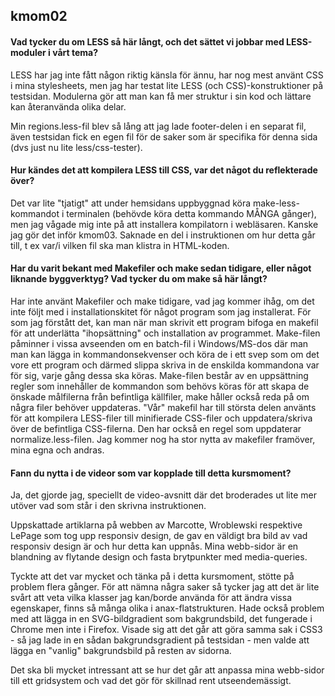 kmom02
-------

#### Vad tycker du om LESS så här långt, och det sättet vi jobbar med LESS-moduler i vårt tema?
LESS har jag inte fått någon riktig känsla för ännu, har nog mest använt CSS i mina stylesheets, men jag har testat lite LESS (och CSS)-konstruktioner på testsidan. Modulerna gör att man kan få mer struktur i sin kod och lättare kan återanvända olika delar.

Min regions.less-fil blev så lång att jag lade footer-delen i en separat fil, även testsidan fick en egen fil för de saker som är specifika för denna sida (dvs just nu lite less/css-tester).

#### Hur kändes det att kompilera LESS till CSS, var det något du reflekterade över?
Det var lite "tjatigt" att under hemsidans uppbyggnad köra make-less-kommandot i terminalen (behövde köra detta kommando MÅNGA gånger), men jag vågade mig inte på att installera kompilatorn i webläsaren. Kanske jag gör det inför kmom03. Saknade en del i instruktionen om hur detta går till, t ex  var/i vilken fil ska man klistra in HTML-koden.

#### Har du varit bekant med Makefiler och make sedan tidigare, eller något liknande byggverktyg? Vad tycker du om make så här långt?
Har inte använt Makefiler och make tidigare, vad jag kommer ihåg, om det inte följt med i installationskitet för något program som jag installerat. För som jag förstått det, kan man när man skrivit ett program bifoga en makefil för att underlätta "ihopsättning" och installation av programmet. Make-filen påminner i vissa avseenden om en batch-fil i Windows/MS-dos där man man kan lägga in kommandonsekvenser och köra de i ett svep som om det vore ett program och därmed slippa skriva in de enskilda kommandona var för sig, varje gång dessa ska köras. Make-filen består av en uppsättning regler som innehåller de kommandon som behövs köras för att skapa de önskade målfilerna från befintliga källfiler, make håller också reda på om några filer behöver uppdateras. "Vår" makefil har till största delen använts för att kompilera LESS-filer till minifierade CSS-filer och uppdatera/skriva över de befintliga CSS-filerna. Den har också en regel som uppdaterar normalize.less-filen. Jag kommer nog ha stor nytta av makefiler framöver, mina egna och andras.

#### Fann du nytta i de videor som var kopplade till detta kursmoment?
Ja, det gjorde jag, speciellt de video-avsnitt där det broderades ut lite mer utöver vad som står i den skrivna instruktionen.

Uppskattade artiklarna på webben av Marcotte, Wroblewski respektive LePage som tog upp responsiv design, de gav en väldigt bra bild av vad responsiv design är och hur detta kan uppnås. Mina webb-sidor är en blandning av flytande design och fasta brytpunkter med media-queries.

Tyckte att det var mycket och tänka på i detta kursmoment, stötte på problem flera gånger. För att nämna några saker så tycker jag att det är lite svårt att veta vilka klasser jag kan/borde använda för att ändra vissa egenskaper, finns så många olika i anax-flatstrukturen. Hade också problem med att lägga in en SVG-bildgradient som bakgrundsbild, det fungerade i Chrome men inte i Firefox. Visade sig att det går att göra samma sak i CSS3 - så jag lade in en sådan bakgrundsgradient på testsidan - men valde att lägga en "vanlig" bakgrundsbild på resten av sidorna.  

Det ska bli mycket intressant att se hur det går att anpassa mina webb-sidor till ett gridsystem och vad det gör för skillnad rent utseendemässigt.
